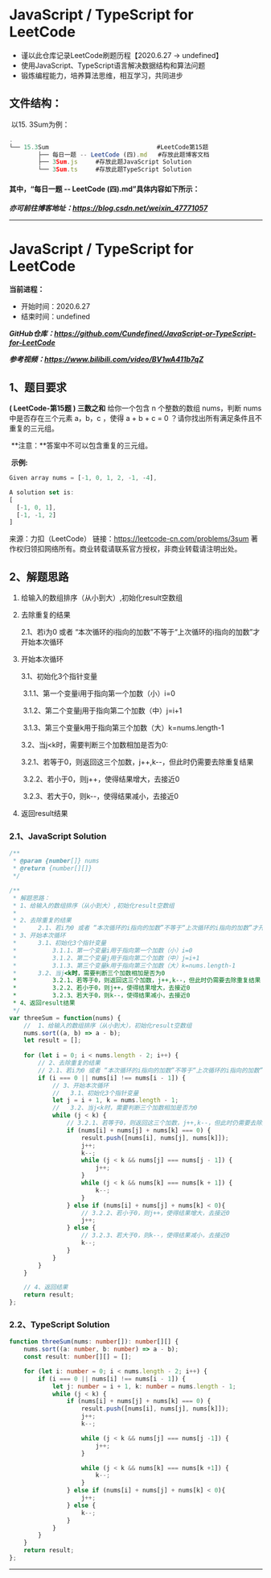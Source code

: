 # **JavaScript / TypeScript for LeetCode** 

- 谨以此仓库记录LeetCode刷题历程【2020.6.27 -> undefined】
- 使用JavaScript、TypeScript语言解决数据结构和算法问题
- 锻炼编程能力，培养算法思维，相互学习，共同进步



## 文件结构：

​	以15. 3Sum为例：

```javascript
.
└── 15.3Sum                              #LeetCode第15题 
        ├── 每日一题 -- LeetCode (四).md   #存放此题博客文档
        ├── 3Sum.js  	#存放此题JavaScript Solution
        └── 3Sum.ts 	#存放此题TypeScript Solution
```



#### 其中，“每日一题 -- LeetCode (四).md”具体内容如下所示：

***亦可前往博客地址：https://blog.csdn.net/weixin_47771057***

------



# JavaScript / TypeScript for LeetCode 

**当前进程：**

 - 开始时间：2020.6.27 
 - 结束时间：undefined

***GitHub仓库：https://github.com/Cundefined/JavaScript-or-TypeScript-for-LeetCode***

***参考视频：https://www.bilibili.com/video/BV1wA411b7qZ***

## 1、题目要求

**( LeetCode-第15题 )  三数之和**
       给你一个包含 n 个整数的数组 nums，判断 nums 中是否存在三个元素 a，b，c ，使得 a + b + c = 0 ？请你找出所有满足条件且不重复的三元组。

​      **注意：**答案中不可以包含重复的三元组。

​	  **示例:**

```javascript
Given array nums = [-1, 0, 1, 2, -1, -4],

A solution set is:
[
  [-1, 0, 1],
  [-1, -1, 2]
]
```

来源：力扣（LeetCode）
链接：https://leetcode-cn.com/problems/3sum
著作权归领扣网络所有。商业转载请联系官方授权，非商业转载请注明出处。

## 2、解题思路

1. 给输入的数组排序（从小到大）,初始化result空数组

2. 去除重复的结果

   2.1、若i为0 或者 “本次循环的i指向的加数”不等于“上次循环的i指向的加数”才开始本次循环

3. 开始本次循环

   3.1、初始化3个指针变量 

   ​		 3.1.1、第一个变量i用于指向第一个加数（小）i=0

   ​		 3.1.2、第二个变量j用于指向第二个加数（中）j=i+1

   ​		 3.1.3、第三个变量k用于指向第三个加数（大）k=nums.length-1

   3.2、当j<k时，需要判断三个加数相加是否为0:

   ​		  3.2.1、若等于0，则返回这三个加数，j++,k--，但此时仍需要去除重复结果

   ​		  3.2.2、若小于0，则j++，使得结果增大，去接近0

   ​		  3.2.3、若大于0，则k--，使得结果减小，去接近0 ​	 

 4. 返回result结果


### 2.1、JavaScript Solution

```javascript
/**
 * @param {number[]} nums
 * @return {number[][]}
 */

/**
 * 解题思路：
 * 1、给输入的数组排序（从小到大）,初始化result空数组
 *      
 * 2、去除重复的结果
 *      2.1、若i为0 或者 “本次循环的i指向的加数”不等于“上次循环的i指向的加数”才开始本次循环
 * 3、开始本次循环
 *      3.1、初始化3个指针变量 
 *          3.1.1、第一个变量i用于指向第一个加数（小）i=0
 *          3.1.2、第二个变量j用于指向第二个加数（中）j=i+1
 *          3.1.3、第三个变量k用于指向第三个加数（大）k=nums.length-1
 *      3.2、当j<k时，需要判断三个加数相加是否为0
 *          3.2.1、若等于0，则返回这三个加数，j++,k--，但此时仍需要去除重复结果
 *          3.2.2、若小于0，则j++，使得结果增大，去接近0
 *          3.2.3、若大于0，则k--，使得结果减小，去接近0
 * 4、返回result结果     
 */
var threeSum = function(nums) {
    //  1、给输入的数组排序（从小到大），初始化result空数组
    nums.sort((a, b) => a - b);
    let result = [];
    
    for (let i = 0; i < nums.length - 2; i++) {
        // 2、去除重复的结果
        // 2.1、若i为0 或者 “本次循环的i指向的加数”不等于“上次循环的i指向的加数”才开始本次循环
        if (i === 0 || nums[i] !== nums[i - 1]) {
            // 3、开始本次循环
            //   3.1、初始化3个指针变量 
            let j = i + 1, k = nums.length - 1;
            //   3.2、当j<k时，需要判断三个加数相加是否为0
            while (j < k) {
                // 3.2.1、若等于0，则返回这三个加数，j++,k--，但此时仍需要去除重复结果
                if (nums[i] + nums[j] + nums[k] === 0) {
                    result.push([nums[i], nums[j], nums[k]]);
                    j++;
                    k--;
                    while (j < k && nums[j] === nums[j - 1]) {
                        j++;
                    }
                    while (j < k && nums[k] === nums[k + 1]) {
                        k--;
                    }
                } else if (nums[i] + nums[j] + nums[k] < 0){
                    // 3.2.2、若小于0，则j++，使得结果增大，去接近0
                    j++;
                } else {
                    // 3.2.3、若大于0，则k--，使得结果减小，去接近0
                    k--;
                }
            }
        }
    }

    // 4、返回结果  
    return result;
};
```


### 2.2、TypeScript Solution

```typescript
function threeSum(nums: number[]): number[][] {
    nums.sort((a: number, b: number) => a - b);
    const result: number[][] = [];

    for (let i: number = 0; i < nums.length - 2; i++) {
        if (i === 0 || nums[i] !== nums[i - 1]) {
            let j: number = i + 1, k: number = nums.length - 1;
            while (j < k) {
                if (nums[i] + nums[j] + nums[k] === 0) {
                    result.push([nums[i], nums[j], nums[k]]);
                    j++;
                    k--;

                    while (j < k && nums[j] === nums[j -1]) {
                        j++;
                    }

                    while (j < k && nums[k] === nums[k +1]) {
                        k--;
                    }
                } else if (nums[i] + nums[j] + nums[k] < 0){
                    j++;
                } else {
                    k--;
                }
            } 
        }
    }
    return result;
};
```

------


